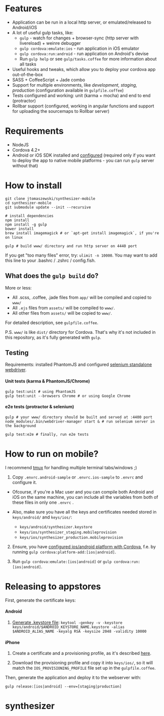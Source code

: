 # Features

* Application can be run in a local http server, or emulated/released to Android/iOS
* A lot of useful gulp tasks, like:
  * `gulp` - watch for changes + browser-sync (http server with livereload) + weinre debugger
  * `gulp cordova:emulate:ios` - run application in iOS emulator
  * `gulp cordova:run:android` - run application on Android's devise
  * Run `gulp help` or see `gulp/tasks.coffee` for more information about all tasks
* Useful hooks and tweaks, which allow you to deploy your cordova app out-of-the-box
* SASS + CoffeeScript + Jade combo
* Support for multiple environments, like *development, staging, production* (configuration available in `gulpfile.coffee`)
* Tests configured and working: unit (karma + mocha) and end to end (protractor)
* Rollbar support (configured, working in angular functions and support for uploading the sourcemaps to Rollbar server)

# Requirements

* NodeJS
* Cordova 4.2+
* Android or iOS SDK installed and [configured](http://docs.phonegap.com/en/4.0.0/guide_platforms_index.md.html#Platform%20Guides) (required only if you want to deploy the app to native mobile platforms - you can run `gulp` server without that)


# How to install

```
git clone jtomaszewski/synthesizer-mobile
cd synthesizer-mobile
git submodule update --init --recursive

# install dependencies
npm install
npm install -g gulp
bower install
brew install imagemagick # or `apt-get install imagemagick`, if you're on linux

gulp # build www/ directory and run http server on 4440 port
```

If you get "too many files" error, try: `ulimit -n 10000`. You may want to add this line to your .bashrc / .zshrc / config.fish.


## What does the `gulp build` do?

More or less:

* All .scss, .coffee, .jade files from `app/` will be compiled and copied to `www/`
* All `.ejs` files from `assets/` will be compiled to `www/`.
* All other files from `assets/` will be copied to `www/`.

For detailed description, see `gulpfile.coffee`.

P.S. `www/` is like `dist/` directory for Cordova. That's why it's not included in this repository, as it's fully generated with `gulp`.


## Testing

Requirements: installed PhantomJS and configured [selenium standalone webdriver](https://github.com/angular/protractor/blob/master/docs/getting-started.md#setup-and-config).

#### Unit tests (karma & PhantomJS/Chrome)

```
gulp test:unit # using PhantomJS
gulp test:unit --browsers Chrome # or using Google Chrome
```

#### e2e tests (protractor & selenium)

```
gulp # your www/ directory should be built and served at :4400 port
node_modules/.bin/webdriver-manager start & # run selenium server in the background

gulp test:e2e # finally, run e2e tests
```


# How to run on mobile?

I recommend [tmux](http://tmux.sourceforge.net/) for handling multiple terminal tabs/windows ;)

1. Copy `.envrc.android-sample` or `.envrc.ios-sample` to `.envrc` and configure it.

  * Ofcourse, if you're a Mac user and you can compile both Android and iOS on the same machine, you can include all the variables from both of these files in only one `.envrc` .

  * Also, make sure you have all the keys and certificates needed stored in `keys/android/` and `keys/ios/`:

    * `keys/android/synthesizer.keystore`
    * `keys/ios/synthesizer_staging.mobileprovision`
    * `keys/ios/synthesizer_production.mobileprovision`

2. Ensure, you have [configured ios/android platform with Cordova](http://cordova.apache.org/docs/en/edge/guide_cli_index.md.html), f.e. by running `gulp cordova:platform-add:[ios|android]`.

3. Run `gulp cordova:emulate:[ios|android]` or `gulp cordova:run:[ios|android]`.

# Releasing to appstores

First, generate the certificate keys:

#### Android

1. [Generate .keystore file](http://developer.android.com/tools/publishing/app-signing.html):
`keytool -genkey -v -keystore keys/android/$ANDROID_KEYSTORE_NAME.keystore -alias $ANDROID_ALIAS_NAME -keyalg RSA -keysize 2048 -validity 10000`

#### iPhone

1. Create a certificate and a provisioning profile, as it's described [here](http://docs.build.phonegap.com/en_US/3.3.0/signing_signing-ios.md.html#iOS%20Signing).

2. Download the provisioning profile and copy it into `keys/ios/`, so it will match the `IOS_PROVISIONING_PROFILE` file set up in the `gulpfile.coffee`.

Then, generate the application and deploy it to the webserver with:

```
gulp release:[ios|android] --env=[staging|production]
```
# synthesizer
